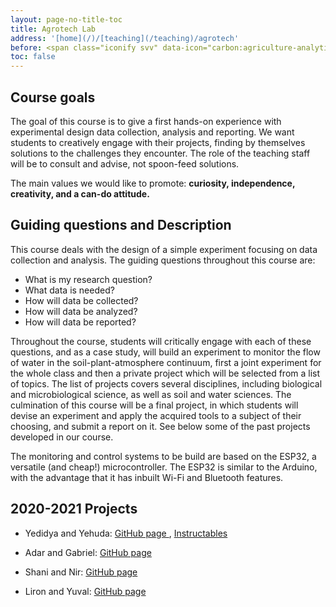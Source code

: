 ```yaml
---
layout: page-no-title-toc
title: Agrotech Lab
address: '[home](/)/[teaching](/teaching)/agrotech'
before: <span class="iconify svv" data-icon="carbon:agriculture-analytics"></span>
toc: false
---
```


## Course goals

The goal of this course is to give a first hands-on experience with experimental design data collection, analysis and reporting.
We want students to creatively engage with their projects, finding by themselves solutions to the challenges they encounter.
The role of the teaching staff will be to consult and advise, not spoon-feed solutions.

The main values we would like to promote: **curiosity, independence, creativity, and a can-do attitude.**

## Guiding questions and Description

This course deals with the design of a simple experiment focusing on data collection and analysis. The guiding questions throughout this course are:
- What is my research question?
- What data is needed?
- How will data be collected?
- How will data be analyzed?
- How will data be reported?


Throughout the course, students will critically engage with each of these questions, and as a case study, will build an experiment to monitor the flow of water in the soil-plant-atmosphere continuum, first a joint experiment for the whole class and then a private project which will be selected from a list of topics. The list of projects covers several disciplines, including biological and microbiological science, as well as soil and water sciences. The culmination of this course will be a final project, in which students will devise an experiment and apply the acquired tools to a subject of their choosing, and submit a report on it. See below some of the past projects developed in our course.

The monitoring and control systems to be build are based on the ESP32, a versatile (and cheap!) microcontroller. The ESP32 is similar to the Arduino, with the advantage that it has inbuilt Wi-Fi and Bluetooth features.

## 2020-2021 Projects

* Yedidya and Yehuda: [GitHub page <i class="fab fa-github fa-fw svv" aria-hidden="true"></i>](https://github.com/deedeeharris/agritech2021), [Instructables  <span class="iconify svv" data-icon="simple-icons:instructables" data-width="25"></span>](https://www.instructables.com/Measuring-Hydraulic-Properties-of-Soil-With-ESP32/)

* Adar and Gabriel: [GitHub page <i class="fab fa-github fa-fw svv" aria-hidden="true"></i>](https://github.com/adarsul/2021-AgroTech-Project)

* Shani and Nir: [GitHub page <i class="fab fa-github fa-fw svv" aria-hidden="true"></i>](https://github.com/shani-g/agrotech)

* Liron and Yuval: [GitHub page <i class="fab fa-github fa-fw svv" aria-hidden="true"></i>](https://github.com/Yuval1peled/AgroTech_LAb)






